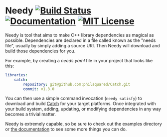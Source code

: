 Needy [![Build Status](https://travis-ci.org/ccbrown/needy.svg?branch=master)](https://travis-ci.org/ccbrown/needy) [![Documentation](https://img.shields.io/badge/docs-available-brightgreen.svg)](https://ccbrown.github.com/needy) [![MIT License](https://img.shields.io/badge/license-MIT-blue.svg)](https://raw.githubusercontent.com/ccbrown/needy/master/LICENSE)
==

Needy is tool that aims to make C++ library dependencies as magical as possible. Dependencies are declared in a file called known as the "needs file", usually by simply adding a source URI. Then Needy will download and build those dependencies for you.

For example, by creating a *needs.yaml* file in your project that looks like this:

```yaml
libraries:
    catch:
        repository: git@github.com:philsquared/Catch.git
        commit: v1.3.0
```

You can then use a simple command invocation (`needy satisfy`) to download and build [Catch](https://github.com/philsquared/Catch) for your target platforms. Once integrated with your build system, adding, updating, or modifying dependencies in any way becomes a trivial matter.

Needy is extremely capable, so be sure to check out the examples directory or [the documentation](https://ccbrown.github.com/needy) to see some more things you can do.

